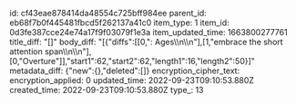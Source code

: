 id: cf43eae878414da48554c725bff984ee
parent_id: eb68f7b0f445481fbcd5f262137a41c0
item_type: 1
item_id: 0d3fe387cce24e74a17f9f03079f1e3a
item_updated_time: 1663800277761
title_diff: "[]"
body_diff: "[{\"diffs\":[[0,\": Ages\\\n\\\n\"],[1,\"embrace the short attention span\\\n\\\n\"],[0,\"Overture\"]],\"start1\":62,\"start2\":62,\"length1\":16,\"length2\":50}]"
metadata_diff: {"new":{},"deleted":[]}
encryption_cipher_text: 
encryption_applied: 0
updated_time: 2022-09-23T09:10:53.880Z
created_time: 2022-09-23T09:10:53.880Z
type_: 13